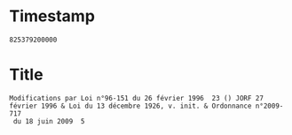 # Timestamp
```
825379200000
```

# Title
```
Modifications par Loi n°96-151 du 26 février 1996  23 () JORF 27 février 1996 & Loi du 13 décembre 1926, v. init. & Ordonnance n°2009-717
 du 18 juin 2009  5
```